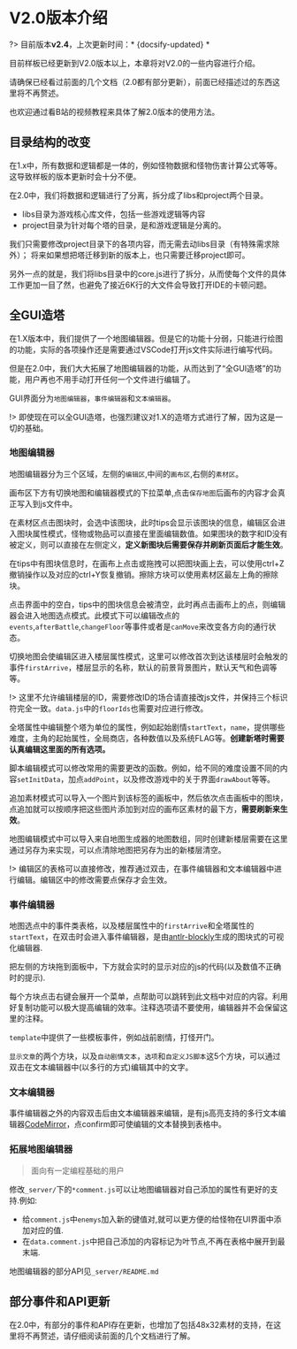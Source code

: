 # V2.0版本介绍

?> 目前版本**v2.4**，上次更新时间：* {docsify-updated} *

目前样板已经更新到V2.0版本以上，本章将对V2.0的一些内容进行介绍。

请确保已经看过前面的几个文档（2.0都有部分更新），前面已经描述过的东西这里将不再赘述。

也欢迎通过看B站的视频教程来具体了解2.0版本的使用方法。

## 目录结构的改变

在1.x中，所有数据和逻辑都是一体的，例如怪物数据和怪物伤害计算公式等等。这导致样板的版本更新时会十分不便。

在2.0中，我们将数据和逻辑进行了分离，拆分成了libs和project两个目录。

- libs目录为游戏核心库文件，包括一些游戏逻辑等内容
- project目录为针对每个塔的目录，是和游戏逻辑是分离的。

我们只需要修改project目录下的各项内容，而无需去动libs目录（有特殊需求除外）；
将来如果想把塔迁移到新的版本上，也只需要迁移project即可。

另外一点的就是，我们将libs目录中的core.js进行了拆分，从而使每个文件的具体工作更加一目了然，也避免了接近6K行的大文件会导致打开IDE的卡顿问题。

## 全GUI造塔

在1.X版本中，我们提供了一个地图编辑器。但是它的功能十分弱，只能进行绘图的功能，实际的各项操作还是需要通过VSCode打开js文件实际进行编写代码。

但是在2.0中，我们大大拓展了地图编辑器的功能，从而达到了“全GUI造塔”的功能，用户再也不用手动打开任何一个文件进行编辑了。

GUI界面分为`地图编辑器`，`事件编辑器`和`文本编辑器`。

!> 即使现在可以全GUI造塔，也强烈建议对1.X的造塔方式进行了解，因为这是一切的基础。

### 地图编辑器

地图编辑器分为三个区域，左侧的`编辑区`,中间的`画布区`,右侧的`素材区`。

画布区下方有切换地图和编辑器模式的下拉菜单,点击`保存地图`后画布的内容才会真正写入到js文件中。

在素材区点击图块时，会选中该图块，此时tips会显示该图块的信息，编辑区会进入图块属性模式，怪物或物品可以直接在里面编辑数值。如果图块的数字和ID没有被定义，则可以直接在左侧定义，**定义新图块后需要保存并刷新页面后才能生效**。

在tips中有图块信息时，在画布上点击或拖拽可以把图块画上去，可以使用ctrl+Z撤销操作以及对应的ctrl+Y恢复撤销。擦除方块可以使用素材区最左上角的擦除块。

点击界面中的空白，tips中的图块信息会被清空，此时再点击画布上的点，则编辑器会进入地图选点模式。此模式下可以编辑改点的`events`,`afterBattle`,`changeFloor`等事件或者是`canMove`来改变各方向的通行状态。

切换地图会使编辑区进入楼层属性模式，这里可以修改首次到达该楼层时会触发的事件`firstArrive`，楼层显示的名称，默认的前景背景图片，默认天气和色调等等。

!> 这里不允许编辑楼层的ID，需要修改ID的场合请直接改js文件，并保持三个标识符完全一致。`data.js`中的`floorIds`也需要对应进行修改。

全塔属性中编辑整个塔为单位的属性，例如起始剧情`startText`，`name`，提供哪些难度，主角的起始属性，全局商店，各种数值以及系统FLAG等。**创建新塔时需要认真编辑这里面的所有选项。**

脚本编辑模式可以修改常用的需要更改的函数。例如，给不同的难度设置不同的内容`setInitData`，加点`addPoint`，以及修改游戏中的关于界面`drawAbout`等等。

追加素材模式可以导入一个图片到该标签的画板中，然后依次点击画板中的图块，点追加就可以按顺序把这些图片添加到对应的画布区素材的最下方，**需要刷新来生效**。

地图编辑模式中可以导入来自地图生成器的地图数组，同时创建新楼层需要在这里通过另存为来实现，可以点清除地图把另存为出的新楼层清空。

!> 编辑区的表格可以直接修改，推荐通过双击，在事件编辑器和文本编辑器中进行编辑。编辑区中的修改需要点保存才会生效。

### 事件编辑器

地图选点中的事件类表格，以及楼层属性中的`firstArrive`和全塔属性的`startText`，在双击时会进入事件编辑器，是由[antlr-blockly](https://github.com/zhaouv/antlr-blockly)生成的图块式的可视化编辑器.

把左侧的方块拖到面板中，下方就会实时的显示对应的js的代码(以及数值不正确时的提示).

每个方块点击右键会展开一个菜单，点帮助可以跳转到此文档中对应的内容。利用好复制功能可以极大提高编辑的效率。注释选项请不要使用，编辑器并不会保留这里的注释。

`template`中提供了一些模板事件，例如战前剧情，打怪开门。

`显示文章`的两个方块，以及`自动剧情文本`，`选项`和`自定义JS脚本`这5个方块，可以通过双击在文本编辑器中(以多行的方式)编辑其中的文字。

### 文本编辑器

事件编辑器之外的内容双击后由文本编辑器来编辑，是有js高亮支持的多行文本编辑器[CodeMirror](https://github.com/codemirror/CodeMirror)，点confirm即可使编辑的文本替换到表格中。

### 拓展地图编辑器

> 面向有一定编程基础的用户

修改`_server/`下的`*comment.js`可以让地图编辑器对自己添加的属性有更好的支持.例如:
+ 给`comment.js`中`enemys`加入新的键值对,就可以更方便的给怪物在UI界面中添加对应的值.
+ 在`data.comment.js`中把自己添加的内容标记为叶节点,不再在表格中展开到最末端.

地图编辑器的部分API见`_server/README.md`

## 部分事件和API更新

在2.0中，有部分的事件和API存在更新，也增加了包括48x32素材的支持，在这里将不再赘述，请仔细阅读前面的几个文档进行了解。
